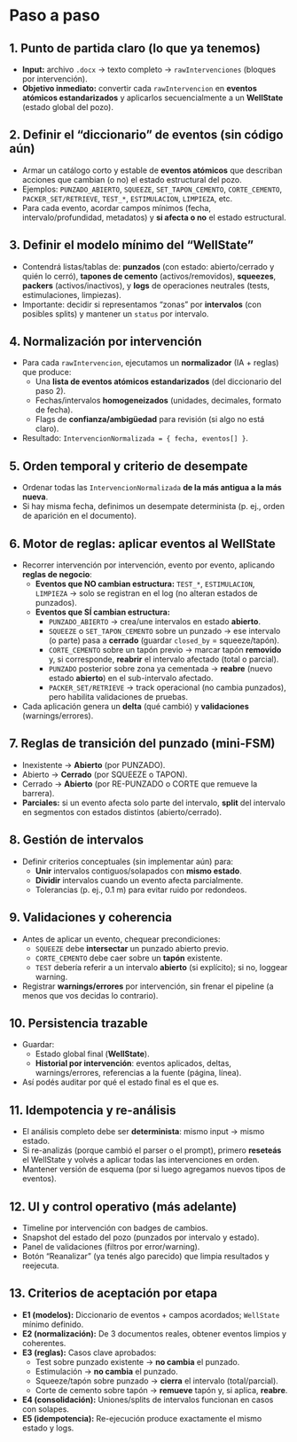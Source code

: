 # Paso a paso

## 1. Punto de partida claro (lo que ya tenemos)

- **Input:** archivo `.docx` → texto completo → `rawIntervenciones` (bloques por intervención).
- **Objetivo inmediato:** convertir cada `rawIntervencion` en **eventos atómicos estandarizados** y aplicarlos secuencialmente a un **WellState** (estado global del pozo).

## 2. Definir el “diccionario” de eventos (sin código aún)

- Armar un catálogo corto y estable de **eventos atómicos** que describan acciones que cambian (o no) el estado estructural del pozo.
- Ejemplos: `PUNZADO_ABIERTO`, `SQUEEZE`, `SET_TAPON_CEMENTO`, `CORTE_CEMENTO`, `PACKER_SET/RETRIEVE`, `TEST_*`, `ESTIMULACION`, `LIMPIEZA`, etc.
- Para cada evento, acordar campos mínimos (fecha, intervalo/profundidad, metadatos) y **si afecta o no** el estado estructural.

## 3. Definir el modelo mínimo del “WellState”

- Contendrá listas/tablas de: **punzados** (con estado: abierto/cerrado y quién lo cerró), **tapones de cemento** (activos/removidos), **squeezes**, **packers** (activos/inactivos), y **logs** de operaciones neutrales (tests, estimulaciones, limpiezas).
- Importante: decidir si representamos “zonas” por **intervalos** (con posibles splits) y mantener un `status` por intervalo.

## 4. Normalización por intervención

- Para cada `rawIntervencion`, ejecutamos un **normalizador** (IA + reglas) que produce:
  - Una **lista de eventos atómicos estandarizados** (del diccionario del paso 2).
  - Fechas/intervalos **homogeneizados** (unidades, decimales, formato de fecha).
  - Flags de **confianza/ambigüedad** para revisión (si algo no está claro).
- Resultado: `IntervencionNormalizada = { fecha, eventos[] }`.

## 5. Orden temporal y criterio de desempate

- Ordenar todas las `IntervencionNormalizada` **de la más antigua a la más nueva**.
- Si hay misma fecha, definimos un desempate determinista (p. ej., orden de aparición en el documento).

## 6. Motor de reglas: aplicar eventos al WellState

- Recorrer intervención por intervención, evento por evento, aplicando **reglas de negocio**:
  - **Eventos que NO cambian estructura:** `TEST_*`, `ESTIMULACION`, `LIMPIEZA` → solo se registran en el log (no alteran estados de punzados).
  - **Eventos que SÍ cambian estructura:**
    - `PUNZADO_ABIERTO` → crea/une intervalos en estado **abierto**.
    - `SQUEEZE` o `SET_TAPON_CEMENTO` sobre un punzado → ese intervalo (o parte) pasa a **cerrado** (guardar `closed_by` = squeeze/tapón).
    - `CORTE_CEMENTO` sobre un tapón previo → marcar tapón **removido** y, si corresponde, **reabrir** el intervalo afectado (total o parcial).
    - `PUNZADO` posterior sobre zona ya cementada → **reabre** (nuevo estado **abierto**) en el sub-intervalo afectado.
    - `PACKER_SET/RETRIEVE` → track operacional (no cambia punzados), pero habilita validaciones de pruebas.
- Cada aplicación genera un **delta** (qué cambió) y **validaciones** (warnings/errores).

## 7. Reglas de transición del punzado (mini-FSM)

- Inexistente → **Abierto** (por PUNZADO).
- Abierto → **Cerrado** (por SQUEEZE o TAPON).
- Cerrado → **Abierto** (por RE-PUNZADO o CORTE que remueve la barrera).
- **Parciales:** si un evento afecta solo parte del intervalo, **split** del intervalo en segmentos con estados distintos (abierto/cerrado).

## 8. Gestión de intervalos

- Definir criterios conceptuales (sin implementar aún) para:
  - **Unir** intervalos contiguos/solapados con **mismo estado**.
  - **Dividir** intervalos cuando un evento afecta parcialmente.
  - Tolerancias (p. ej., 0.1 m) para evitar ruido por redondeos.

## 9. Validaciones y coherencia

- Antes de aplicar un evento, chequear precondiciones:
  - `SQUEEZE` debe **intersectar** un punzado abierto previo.
  - `CORTE_CEMENTO` debe caer sobre un **tapón** existente.
  - `TEST` debería referir a un intervalo **abierto** (si explícito); si no, loggear warning.
- Registrar **warnings/errores** por intervención, sin frenar el pipeline (a menos que vos decidas lo contrario).

## 10. Persistencia trazable

- Guardar:
  - Estado global final (**WellState**).
  - **Historial por intervención**: eventos aplicados, deltas, warnings/errores, referencias a la fuente (página, línea).
- Así podés auditar por qué el estado final es el que es.

## 11. Idempotencia y re-análisis

- El análisis completo debe ser **determinista**: mismo input → mismo estado.
- Si re-analizás (porque cambió el parser o el prompt), primero **reseteás** el WellState y volvés a aplicar todas las intervenciones en orden.
- Mantener versión de esquema (por si luego agregamos nuevos tipos de eventos).

## 12. UI y control operativo (más adelante)

- Timeline por intervención con badges de cambios.
- Snapshot del estado del pozo (punzados por intervalo y estado).
- Panel de validaciones (filtros por error/warning).
- Botón “Reanalizar” (ya tenés algo parecido) que limpia resultados y reejecuta.

## 13. Criterios de aceptación por etapa

- **E1 (modelos):** Diccionario de eventos + campos acordados; `WellState` mínimo definido.
- **E2 (normalización):** De 3 documentos reales, obtener eventos limpios y coherentes.
- **E3 (reglas):** Casos clave aprobados:
  - Test sobre punzado existente → **no cambia** el punzado.
  - Estimulación → **no cambia** el punzado.
  - Squeeze/tapón sobre punzado → **cierra** el intervalo (total/parcial).
  - Corte de cemento sobre tapón → **remueve** tapón y, si aplica, **reabre**.
- **E4 (consolidación):** Uniones/splits de intervalos funcionan en casos con solapes.
- **E5 (idempotencia):** Re-ejecución produce exactamente el mismo estado y logs.

